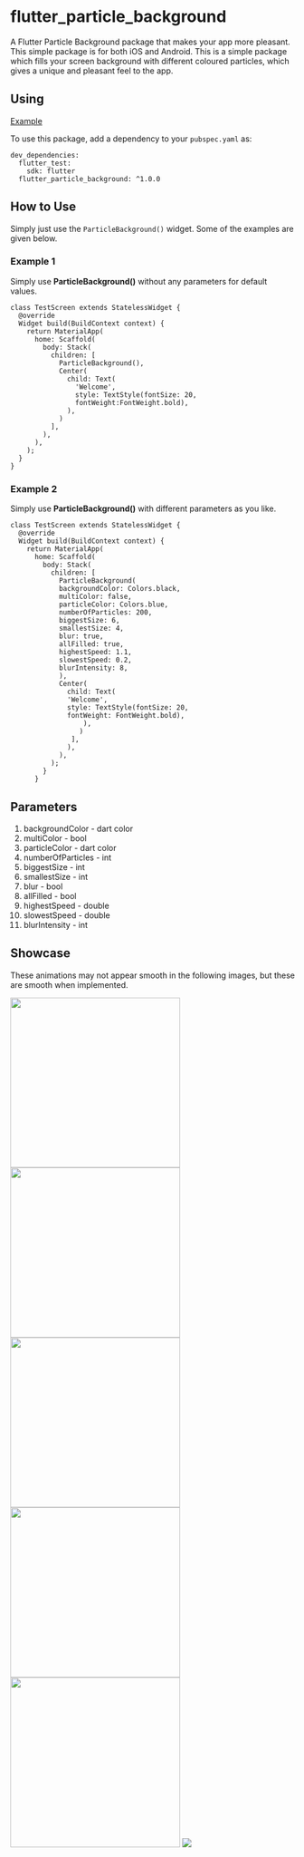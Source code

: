 # flutter_particle_background

A Flutter Particle Background package that makes your app more pleasant. This simple package is for both iOS and Android. This is a simple package which fills your screen background with different coloured particles, which gives a unique and pleasant feel to the app.


## Using

[Example](https://github.com/abdullahriaz95/Flutter-ParticleBackground/blob/master/example/example_app.dart)

To use this package, add a dependency to your `pubspec.yaml` as:

    dev_dependencies:  
      flutter_test:  
        sdk: flutter
      flutter_particle_background: ^1.0.0


## How to Use

Simply just use the `ParticleBackground()` widget. Some of the examples are given below.

### Example 1
Simply use **ParticleBackground()** without any parameters for default values.

    class TestScreen extends StatelessWidget {  
      @override  
      Widget build(BuildContext context) {  
        return MaterialApp(  
          home: Scaffold(  
            body: Stack(  
              children: [  
                ParticleBackground(),  
			    Center(  
                  child: Text(  
                    'Welcome',  
				    style: TextStyle(fontSize: 20, 
				    fontWeight:FontWeight.bold),  
			      ),  
			    )  
              ],  
		    ),  
		  ),  
	    );  
      }  
    }
    
### Example 2
Simply use **ParticleBackground()** with different parameters as you like.

    class TestScreen extends StatelessWidget {  
      @override  
      Widget build(BuildContext context) {  
        return MaterialApp(  
          home: Scaffold(  
            body: Stack(  
              children: [  
                ParticleBackground(
                backgroundColor: Colors.black,  
    		    multiColor: false,  
    		    particleColor: Colors.blue,  
    		    numberOfParticles: 200,  
    		    biggestSize: 6,  
    		    smallestSize: 4,  
    		    blur: true,  
    		    allFilled: true,  
    		    highestSpeed: 1.1,  
    		    slowestSpeed: 0.2,
    		    blurIntensity: 8,
    		    ),  
    		    Center(  
                  child: Text(  
                  'Welcome',  
    		      style: TextStyle(fontSize: 20, 
    		      fontWeight: FontWeight.bold),  
    			      ),  
    			     )  
    	           ],  
    		      ),  
    		    ),  
    	      );  
    		}  
    	  }

   
## Parameters

 1. backgroundColor - dart color   
 2. multiColor - bool
 3. particleColor - dart color 
 4. numberOfParticles - int 
 5. biggestSize - int 
 6. smallestSize - int   
 7. blur - bool
 8. allFilled - bool
 9. highestSpeed - double
 10. slowestSpeed - double
 11. blurIntensity - int

## Showcase
These animations may not appear smooth in the following images, but these are smooth when implemented.

<img src="screenshots/1.gif" height="300em" /> <img src="screenshots/2.gif" height="300em" /> <img src="screenshots/3.gif" height="300em" />
<img src="screenshots/4.gif" height="300em" /> <img src="screenshots/5.gif" height="300em" />
![](https://github.com/abdullahriaz95/Flutter-ParticleBackground/blob/master/screenshots/1.gif)
